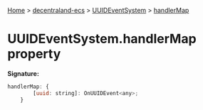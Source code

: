 [Home](./index) &gt; [decentraland-ecs](./decentraland-ecs.md) &gt; [UUIDEventSystem](./decentraland-ecs.uuideventsystem.md) &gt; [handlerMap](./decentraland-ecs.uuideventsystem.handlermap.md)

# UUIDEventSystem.handlerMap property


**Signature:**
```javascript
handlerMap: {
        [uuid: string]: OnUUIDEvent<any>;
    }
```
